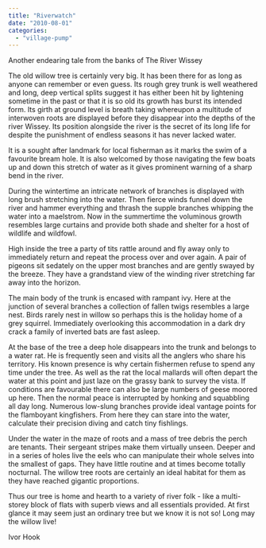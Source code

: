 ```yaml
---
title: "Riverwatch"
date: "2010-08-01"
categories: 
  - "village-pump"
---
```


Another endearing tale from the banks of The River Wissey

The old willow tree is certainly very big. It has been there for as long as anyone can remember or even guess. Its rough grey trunk is well weathered and long, deep vertical splits suggest it has either been hit by lightening sometime in the past or that it is so old its growth has burst its intended form. Its girth at ground level is breath taking whereupon a multitude of interwoven roots are displayed before they disappear into the depths of the river Wissey. Its position alongside the river is the secret of its long life for despite the punishment of endless seasons it has never lacked water.

It is a sought after landmark for local fisherman as it marks the swim of a favourite bream hole. It is also welcomed by those navigating the few boats up and down this stretch of water as it gives prominent warning of a sharp bend in the river.

During the wintertime an intricate network of branches is displayed with long brush stretching into the water. Then fierce winds funnel down the river and hammer everything and thrash the supple branches whipping the water into a maelstrom. Now in the summertime the voluminous growth resembles large curtains and provide both shade and shelter for a host of wildlife and wildfowl.

High inside the tree a party of tits rattle around and fly away only to immediately return and repeat the process over and over again. A pair of pigeons sit sedately on the upper most branches and are gently swayed by the breeze. They have a grandstand view of the winding river stretching far away into the horizon.

The main body of the trunk is encased with rampant ivy. Here at the junction of several branches a collection of fallen twigs resembles a large nest. Birds rarely nest in willow so perhaps this is the holiday home of a grey squirrel. Immediately overlooking this accommodation in a dark dry crack a family of inverted bats are fast asleep.

At the base of the tree a deep hole disappears into the trunk and belongs to a water rat. He is frequently seen and visits all the anglers who share his territory. His known presence is why certain fishermen refuse to spend any time under the tree. As well as the rat the local mallards will often depart the water at this point and just laze on the grassy bank to survey the vista. If conditions are favourable there can also be large numbers of geese moored up here. Then the normal peace is interrupted by honking and squabbling all day long. Numerous low-slung branches provide ideal vantage points for the flamboyant kingfishers. From here they can stare into the water, calculate their precision diving and catch tiny fishlings.

Under the water in the maze of roots and a mass of tree debris the perch are tenants. Their sergeant stripes make them virtually unseen. Deeper and in a series of holes live the eels who can manipulate their whole selves into the smallest of gaps. They have little routine and at times become totally nocturnal. The willow tree roots are certainly an ideal habitat for them as they have reached gigantic proportions.

Thus our tree is home and hearth to a variety of river folk - like a multi-storey block of flats with superb views and all essentials provided. At first glance it may seem just an ordinary tree but we know it is not so! Long may the willow live!

Ivor Hook
